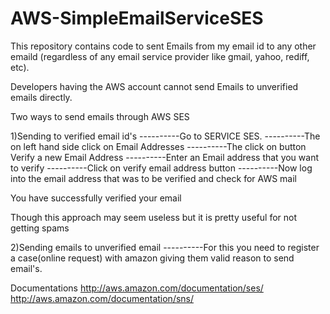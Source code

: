 AWS-SimpleEmailServiceSES
=========================
This repository contains code to sent Emails from my email id to any other emaild (regardless of any email service provider like gmail, yahoo, rediff, etc).

Developers having the AWS account cannot send Emails to unverified emails directly.

Two ways to send emails through AWS SES

1)Sending to verified email id's 
----------Go to SERVICE SES.
----------The on left hand side click on Email Addresses
----------The click on button Verify a new Email Address
----------Enter an Email address that you want to verify
----------Click on verify email address button
----------Now log into the email address that was to be verified and check for AWS mail

  You have successfully verified your email
  
  Though this approach may seem useless but it is pretty useful for not getting spams
  
2)Sending emails to unverified email
----------For this you need to register a case(online request) with amazon giving them valid reason to send email's.

Documentations
http://aws.amazon.com/documentation/ses/
http://aws.amazon.com/documentation/sns/
